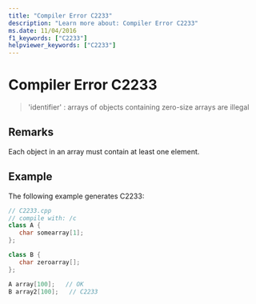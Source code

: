 ```yaml
---
title: "Compiler Error C2233"
description: "Learn more about: Compiler Error C2233"
ms.date: 11/04/2016
f1_keywords: ["C2233"]
helpviewer_keywords: ["C2233"]
---
```

# Compiler Error C2233

> 'identifier' : arrays of objects containing zero-size arrays are illegal

## Remarks

Each object in an array must contain at least one element.

## Example

The following example generates C2233:

```cpp
// C2233.cpp
// compile with: /c
class A {
   char somearray[1];
};

class B {
   char zeroarray[];
};

A array[100];   // OK
B array2[100];   // C2233
```
